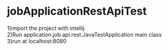 # jobApplicationRestApiTest

1)import the project with intellij<br/>
2)Run application.job.api.rest.JavaTestApplication main class<br/>
3)run at localhost:8080
